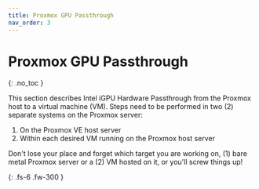 ```yaml
---
title: Proxmox GPU Passthrough
nav_order: 3
---
```


# Proxmox GPU Passthrough
{: .no_toc }

This section describes Intel iGPU Hardware Passthrough from the Proxmox host to a virtual machine (VM). Steps need to be performed in two (2) separate systems on the Proxmox server:

1. On the Proxmox VE host server
2. Within each desired VM running on the Proxmox host server

Don't lose your place and forget which target you are working on, (1) bare metal Proxmox server or a (2) VM hosted on it, or you'll screw things up!

{: .fs-6 .fw-300 }
